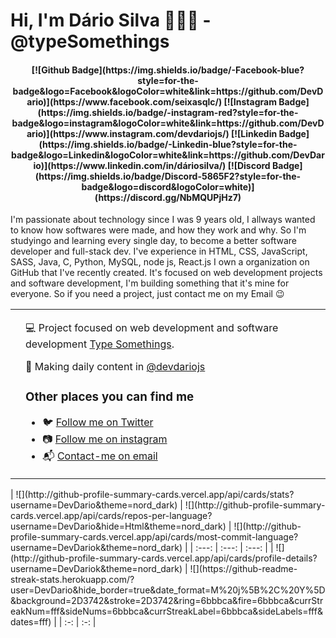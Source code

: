# Hi, I'm Dário Silva 👨🏻‍💻 - @typeSomethings
<h4 align="center">
[![Github Badge](https://img.shields.io/badge/-Facebook-blue?style=for-the-badge&logo=Facebook&logoColor=white&link=https://github.com/DevDario)](https://www.facebook.com/seixasqlc/)
[![Instagram Badge](https://img.shields.io/badge/-instagram-red?style=for-the-badge&logo=instagram&logoColor=white&link=https://github.com/DevDario)](https://www.instagram.com/devdariojs/)
[![Linkedin Badge](https://img.shields.io/badge/-Linkedin-blue?style=for-the-badge&logo=Linkedin&logoColor=white&link=https://github.com/DevDario)](https://www.linkedin.com/in/dáriosilva/)
[![Discord Badge](https://img.shields.io/badge/Discord-5865F2?style=for-the-badge&logo=discord&logoColor=white)](https://discord.gg/NbMQUPjHz7)
</h4>
I'm passionate about technology since I was 9 years old, I allways wanted to know how softwares were made, and how they work and why. So I'm studyingo and learning
every single day, to become a better software developer and full-stack dev.
I've experience in HTML, CSS, JavaScript, SASS, Java, C, Python, MySQL, node js, React.js
I own a organization on GitHub that I've recently created. It's focused on web development projects and software development, I'm building something that it's mine for everyone. So if you need a project, just contact me on my Email 😉
<table border="0" cellspacing="0" cellpadding="0">
<tr>
<td style="border: 0";>
</td>
<td style="border: 0";>
<p>
💻 Project focused on web development and software development <a href="https://www.github.com.com/TypeSomethings/">Type Somethings<a/>.
</p>
<p>
🌙 Making daily content in <a href="https://www.instagram.com/devdariojs/">@devdariojs</a>
</p>
<h3>Other places you can find me</h3>
<ul>
<li>
🐦 <a href="https://twitter.com/dariosilvadv">Follow me on Twitter</a>
</li>
<li>
📷 <a href="https://www.instagram.com/devdariojs/">Follow me on instagram</a>
</li>
<li>
📬 <a href=mailto:dariosilva13222v@gmail.com>Contact-me on email</a>
</li>
</ul>
</td>
</tr>
</table>
| ![](http://github-profile-summary-cards.vercel.app/api/cards/stats?username=DevDario&theme=nord_dark) | ![](http://github-profile-summary-cards.vercel.app/api/cards/repos-per-language?username=DevDario&hide=Html&theme=nord_dark) | ![](http://github-profile-summary-cards.vercel.app/api/cards/most-commit-language?username=DevDariok&theme=nord_dark) |
| :---: | :---: | :---: |
| ![](http://github-profile-summary-cards.vercel.app/api/cards/profile-details?username=DevDariok&theme=nord_dark) | ![](https://github-readme-streak-stats.herokuapp.com/?user=DevDario&hide_border=true&date_format=M%20j%5B%2C%20Y%5D&background=2D3742&stroke=2D3742&ring=6bbbca&fire=6bbbca&currStreakNum=fff&sideNums=6bbbca&currStreakLabel=6bbbca&sideLabels=fff&dates=fff) |
| :-: | :-: |
